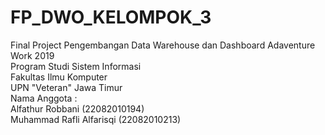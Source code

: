 # FP_DWO_KELOMPOK_3
Final Project Pengembangan Data Warehouse dan Dashboard Adaventure Work 2019<br/>
Program Studi Sistem Informasi <br/>
Fakultas Ilmu Komputer <br/>
UPN "Veteran" Jawa Timur<br/>
Nama Anggota :<br/>
Alfathur Robbani (22082010194)<br/>
Muhammad Rafli Alfarisqi (22082010213)<br/>
<br/>
